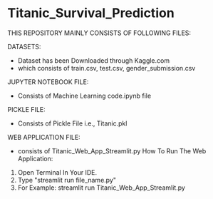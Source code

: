 # Titanic_Survival_Prediction

THIS REPOSITORY MAINLY CONSISTS OF FOLLOWING FILES:

DATASETS:
- Dataset has been Downloaded through Kaggle.com 
- which consists of train.csv, test.csv, gender_submission.csv

JUPYTER NOTEBOOK FILE:
- Consists of Machine Learning code.ipynb file

PICKLE FILE:
- Consists of Pickle File i.e., Titanic.pkl 

WEB APPLICATION FILE:
- consists of Titanic_Web_App_Streamlit.py
How To Run The  Web Application:
 1) Open Terminal In Your IDE.
 2) Type "streamlit run file_name.py"
 3) For Example: streamlit run Titanic_Web_App_Streamlit.py
